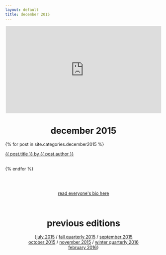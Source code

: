 ```yaml
---
layout: default
title: december 2015
---
```

<div align="center">
	<iframe src="https://player.vimeo.com/video/147653721" width="500" height="281" frameborder="0" webkitallowfullscreen mozallowfullscreen allowfullscreen></iframe>
    <p><h1>december 2015</h1></p>
</div>
<div align="left">
    {% for post in site.categories.december2015 %}
    <div class="items-wrapper">
        <div class="item">
            <p><a href="{{ site.url }}{{ post.url }}">{{ post.title }} by {{ post.author }}</a>
            <br />
            <br />
        </div>
    </div>
        
{% endfor %}
</div>

<br><br>
<p align="center"><a href="/december2015/people.html">read everyone's bio here</a></p>
<br>

<div align="center">
    <p><h1>previous editions</h1></p>
    {<a href="../july2015/">july 2015</a> / <a href="../fall2015/">fall quarterly 2015</a> / <a href="../september2015/">september 2015</a> <br> <a href="../october2015/">october 2015</a> / <a href="../november2015/">november 2015</a> / <a href="../winter2016/">winter quarterly 2016</a> <br> <a href="../february2016 /">february 2016</a>}
</div>

<br><br>